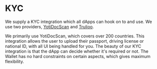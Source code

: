 # KYC

We supply a KYC integration which all dApps can hook on to and use. We use two providers, [YotiDocScan](https://business.yoti.com/doc-scan/) and [Trulioo](https://id.trulioo.com/identity-verification-service-demo.html?ads_cmpid=1695413170&ads_adid=66837987260&ads_matchtype=e&ads_network=g&ads_creative=409220715117&utm_term=trulioo&ads_targetid=kwd-372351914628&utm_campaign=branding&utm_source=google&utm_medium=ppc&utm_content=branding&ttv=2&gclid=EAIaIQobChMI2OX5g_7T6QIVC-ztCh1f7gMcEAAYAiAAEgI2PPD_BwE).

We primarily use YotiDocScan, which covers over 200 countries. This integration allows the user to upload their passport, driving license or national ID, with all UI being handled for you. The beauty of our KYC integration is that the dApp can decide whether it's required or not. The Wallet has no hard constraints on certain aspects, which gives maximum flexibility.

